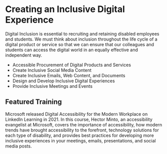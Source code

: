 # Creating an Inclusive Digital Experience

Digital Inclusion is essential to recruiting and retaining disabled employees and students. We must think about inclusion throughout the life cycle of a digital product or service so that we can ensure that our colleagues and students can access the digital world in an equally effective and independent way.

- Accessible Procurement of Digital Products and Services
- Create Inclusive Social Media Content
- Create Inclusive Emails, Web Content, and Documents
- Design and Develop Inclusive Digital Experiences
- Provide Inclusive Meetings and Events

## Featured Training

Microsoft released Digital Accessibility for the Modern Workplace on LinkedIn Learning in 2021. In this course, Hector Minto, an accessibility evangelist at Microsoft, covers the importance of accessibility, how modern trends have brought accessibility to the forefront, technology solutions for each type of disability, and provides best practices for developing more inclusive experiences in your meetings, emails, presentations, and social media posts.
